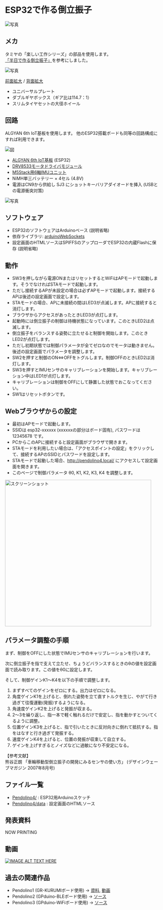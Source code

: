 # ESP32で作る倒立振子

![写真](images/pendolino.jpg)

## メカ
タミヤの「楽しい工作シリーズ」の部品を使用します。
[「半日で作る倒立振子」](https://www.instructables.com/%E5%8D%8A%E6%97%A5%E3%81%A7%E4%BD%9C%E3%82%8B%E5%80%92%E7%AB%8B%E6%8C%AF%E5%AD%90/)を参考にしました。

![写真](images/front_back.jpg)

[前面拡大](images/front.jpg) / [背面拡大](images/back.jpg)

- ユニバーサルプレート
- ダブルギヤボックス（ギア比は114.7：1）
- スリムタイヤセットの大径ホイール

## 回路
ALGYAN 6th IoT基板を使用します。 他のESP32搭載ボードも同等の回路構成にすれば利用できます。

![図](images/hardware.png)

- [ALGYAN 6th IoT基板](https://github.com/algyan/algyan_6th/) (ESP32)
- [DRV8533モータドライバモジュール](https://akizukidenshi.com/catalog/g/gK-09848/)
- [M5Stack用6軸IMUユニット](https://www.switch-science.com/catalog/6623/)
- NiMH単三バッテリー × 4セル (4.8V)
- 電源はCN9から供給し SJ3 にショットキーバリアダイオードを挿入 (USBとの電源衝突対策)

![写真](images/diode.jpg)

## ソフトウェア
- ESP32のソフトウェアはArduinoベース (説明省略)
- 依存ライブラリ: [arduinoWebSockets](https://github.com/Links2004/arduinoWebSockets)
- 設定画面のHTMLソースはSPIFFSのアップローダでESP32の内蔵Flashに保存 (説明省略)

## 動作
- SW3を押しながら電源ONまたはリセットするとWiFiはAPモードで起動します。そうでなければSTAモードで起動します。
- ただし接続するAPが未設定の場合は必ずAPモードで起動します。接続するAPは後述の設定画面で設定します。
- STAモードの場合、APに未接続の間はLED3が点滅します。APに接続すると消灯します。
- ブラウザからアクセスがあったときLED3が点灯します。
- 起動時には倒立振子の制御は待機状態になっています。このときLED2は点滅します。
- 倒立振子をバランスする姿勢に立たせると制御を開始します。このときLED2が点灯します。
- ただし初期状態では制御パラメータが全てゼロなのでモータは動きません。後述の設定画面でパラメータを調整します。
- SW2を押すと制御のON⇔OFFをトグルします。制御OFFのときLED2は消灯します。
- SW3を押すとIMUセンサのキャリブレーションを開始します。キャリブレーション中はLED1が点灯します。
- キャリブレーションは制御をOFFにして静置した状態でおこなってください。
- SW1はリセットボタンです。

## Webブラウザからの設定
- 最初はAPモードで起動します。
- SSIDは esp32-xxxxxx (xxxxxxの部分はボード固有), パスワードは 12345678 です。  
- PCからこのAPに接続すると設定画面がブラウザで開きます。
- STAモードを利用したい場合は、「アクセスポイントの設定」をクリックして、接続するAPのSSIDとパスワードを設定します。
- STAモードで起動した場合、http://pendolino4.local/ にアクセスして設定画面を開きます。
- このページで制御パラメータ θ0, K1, K2, K3, K4 を調整します。

<img src="images/page.png" alt="スクリーンショット" width="480">

## パラメータ調整の手順
まず、制御をOFFにした状態でIMUセンサのキャリブレーションを行います。

次に倒立振子を指で支えて立たせ、ちょうどバランスするときのθの値を設定画面で読み取ります。この値をθ0に設定します。

そして、制御ゲインK1～K4を以下の手順で調整します。

1. まずすべてのゲインをゼロにする。出力はゼロになる。
2. 角度ゲインK1を上げると、倒れた姿勢を立て直すトルクを生じ、やがて行き過ぎて往復運動(発振)するようになる。
3. 角速度ゲインK2を上げると発振が収まる。
4. 2～3を繰り返し、指一本で軽く触れるだけで安定し、指を動かすとついてくるように調整。
5. 位置ゲインK3を上げると、指で引いたときに反対向きに倒れて抵抗する。指をはなすと行き過ぎて発振する。
6. 速度ゲインK4を上げると、位置の発振が収束して自立する。
7. ゲインを上げすぎるとノイズなどに過敏になり不安定になる。

【参考文献】<br> 
熊谷正朗 「車輪移動型倒立振子の開発にみるセンサの使い方」 (デザインウェーブマガジン 2007年8月号)               

## ファイル一覧
- [Pendolino4/](Pendolino4/) : ESP32用Arduinoスケッチ
- [Pendolino4/data](Pendolino4/data) : 設定画面のHTMLソース

## 発表資料
NOW PRINTING

## 動画
[![IMAGE ALT TEXT HERE](https://img.youtube.com/vi/QY0mgwFXgrY/0.jpg)](https://www.youtube.com/watch?v=QY0mgwFXgrY)

## 過去の関連作品
- Pendolino1 (GR-KURUMIボード使用) → [資料](https://www.slideshare.net/lipoyang/grkurumi-37408753), [動画](https://www.youtube.com/watch?v=4Dj65RKEbd0)
- Pendolino2 (GPduino-BLEボード使用) → [ソース](https://github.com/lipoyang/Pendolino)
- Pendolino3 (GPduino-WiFiボード使用) → [ソース](https://github.com/lipoyang/Pendolino)
